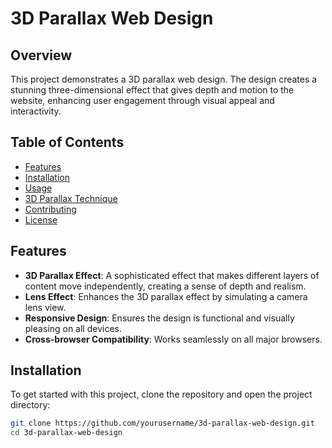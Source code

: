 # 3D Parallax Web Design

## Overview

This project demonstrates a 3D parallax web design. The design creates a stunning three-dimensional effect that gives depth and motion to the website, enhancing user engagement through visual appeal and interactivity.

## Table of Contents

- [Features](#features)
- [Installation](#installation)
- [Usage](#usage)
- [3D Parallax Technique](#3d-parallax-technique)
- [Contributing](#contributing)
- [License](#license)

## Features

- **3D Parallax Effect**: A sophisticated effect that makes different layers of content move independently, creating a sense of depth and realism.
- **Lens Effect**: Enhances the 3D parallax effect by simulating a camera lens view.
- **Responsive Design**: Ensures the design is functional and visually pleasing on all devices.
- **Cross-browser Compatibility**: Works seamlessly on all major browsers.

## Installation

To get started with this project, clone the repository and open the project directory:

```bash
git clone https://github.com/yourusername/3d-parallax-web-design.git
cd 3d-parallax-web-design
